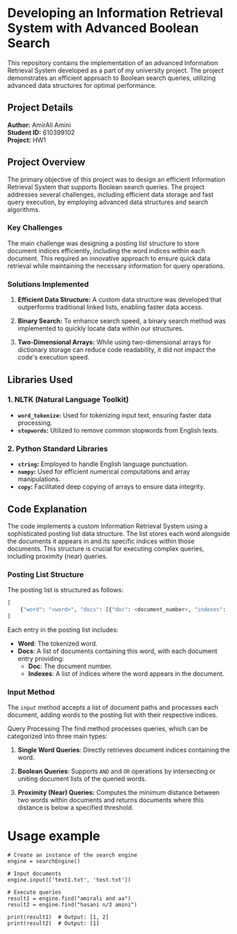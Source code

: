 # Developing an Information Retrieval System with Advanced Boolean Search

This repository contains the implementation of an advanced Information Retrieval System developed as a part of my university project. The project demonstrates an efficient approach to Boolean search queries, utilizing advanced data structures for optimal performance.

## Project Details

**Author:** AmirAli Amini  
**Student ID:** 610399102  
**Project:** HW1  

## Project Overview

The primary objective of this project was to design an efficient Information Retrieval System that supports Boolean search queries. The project addresses several challenges, including efficient data storage and fast query execution, by employing advanced data structures and search algorithms.

### Key Challenges

The main challenge was designing a posting list structure to store document indices efficiently, including the word indices within each document. This required an innovative approach to ensure quick data retrieval while maintaining the necessary information for query operations.

### Solutions Implemented

1. **Efficient Data Structure:** A custom data structure was developed that outperforms traditional linked lists, enabling faster data access.

2. **Binary Search:** To enhance search speed, a binary search method was implemented to quickly locate data within our structures.

3. **Two-Dimensional Arrays:** While using two-dimensional arrays for dictionary storage can reduce code readability, it did not impact the code's execution speed.

## Libraries Used

### 1. NLTK (Natural Language Toolkit)

- **`word_tokenize`:** Used for tokenizing input text, ensuring faster data processing.
- **`stopwords`:** Utilized to remove common stopwords from English texts.

### 2. Python Standard Libraries

- **`string`:** Employed to handle English language punctuation.
- **`numpy`:** Used for efficient numerical computations and array manipulations.
- **`copy`:** Facilitated deep copying of arrays to ensure data integrity.

## Code Explanation

The code implements a custom Information Retrieval System using a sophisticated posting list data structure. The list stores each word alongside the documents it appears in and its specific indices within those documents. This structure is crucial for executing complex queries, including proximity (near) queries.

### Posting List Structure

The posting list is structured as follows:

```python
[
    {"word": "<word>", "docs": [{"doc": <document_number>, "indexes": [<index_list>]}]}
]
```

Each entry in the posting list includes:

- **Word**: The tokenized word.
- **Docs**: A list of documents containing this word, with each document entry providing:
  - **Doc**: The document number.
  - **Indexes**: A list of indices where the word appears in the document.

### Input Method

The `input` method accepts a list of document paths and processes each document, adding words to the posting list with their respective indices.

Query Processing
The find method processes queries, which can be categorized into three main types:

1. **Single Word Queries**: Directly retrieves document indices containing the word.

2. **Boolean Queries**: Supports `AND` and `OR` operations by intersecting or uniting document lists of the queried words.

3. **Proximity (Near) Queries:** Computes the minimum distance between two words within documents and returns documents where this distance is below a specified threshold.

# Usage example

```
# Create an instance of the search engine
engine = searchEngine()

# Input documents
engine.input(['text1.txt', 'test.txt'])

# Execute queries
result1 = engine.find("amirali and aa")
result2 = engine.find("hasani n/3 amini")

print(result1)  # Output: [1, 2]
print(result2)  # Output: [1]
```
